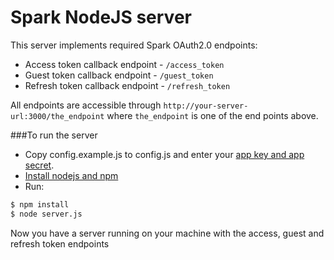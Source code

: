 Spark NodeJS server
===================
This server implements required Spark OAuth2.0 endpoints:

* Access token callback endpoint - `/access_token`
* Guest token callback endpoint - `/guest_token`
* Refresh token callback endpoint - `/refresh_token`


All endpoints are accessible through `http://your-server-url:3000/the_endpoint` where `the_endpoint` is one of the end points above.

###To run the server
* Copy config.example.js to config.js and enter your [app key and app secret](https://spark.autodesk.com/developers/reference/introduction/tutorials/register-an-app). 
* [Install nodejs and npm](https://docs.npmjs.com/getting-started/installing-node)
* Run:
```sh
$ npm install
$ node server.js
```

Now you have a server running on your machine with the access, guest and refresh token endpoints
